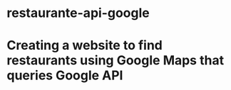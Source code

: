 # restaurante-api-google

# Creating a website to find restaurants using Google Maps that queries Google API
